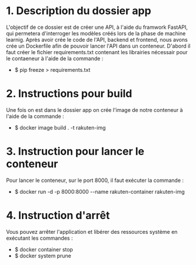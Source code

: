 # 1. Description du dossier app
L'objectif de ce dossier est de créer une API, à l'aide du framwork FastAPI, qui permetera d'interroger les modèles créés lors de la phase de machine learnig. Après avoir crée le code de l'API, backend et frontend, nous avons crée un Dockerfile afin de pouvoir lancer l'API dans un conteneur. D'abord il faut créer le fichier requirements.txt contenant les librairies nécessair pour le contaeneur à l'aide de la commande :
- $ pip freeze > requirements.txt 

# 2. Instructions pour build
Une fois on est dans le dossier app on crée l'image de notre conteneur à l'aide de la commande :
- $ docker image build . -t rakuten-img

# 3. Instruction pour lancer le conteneur
Pour lancer le conteneur, sur le port 8000, il faut exécuter la commande :
- $ docker run -d -p 8000:8000 --name rakuten-container rakuten-img

# 4. Instruction d'arrêt
Vous pouvez arrêter l'application et libérer des ressources système en exécutant les commandes :

- $ docker container stop <container-id>
- $ docker system prune